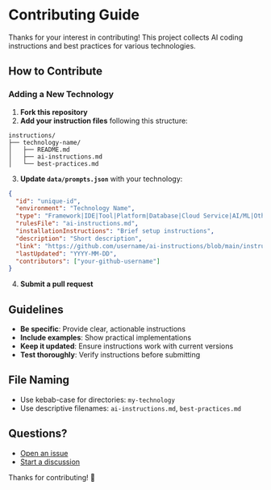 # Contributing Guide

Thanks for your interest in contributing! This project collects AI coding instructions and best practices for various technologies.

## How to Contribute

### Adding a New Technology

1. **Fork this repository**
2. **Add your instruction files** following this structure:

```
instructions/
├── technology-name/
│   ├── README.md
│   ├── ai-instructions.md
│   └── best-practices.md
```

3. **Update `data/prompts.json`** with your technology:

```json
{
  "id": "unique-id",
  "environment": "Technology Name",
  "type": "Framework|IDE|Tool|Platform|Database|Cloud Service|AI/ML|Other",
  "rulesFile": "ai-instructions.md",
  "installationInstructions": "Brief setup instructions",
  "description": "Short description",
  "link": "https://github.com/username/ai-instructions/blob/main/instructions/technology-name/ai-instructions.md",
  "lastUpdated": "YYYY-MM-DD",
  "contributors": ["your-github-username"]
}
```

4. **Submit a pull request**

## Guidelines

- **Be specific**: Provide clear, actionable instructions
- **Include examples**: Show practical implementations
- **Keep it updated**: Ensure instructions work with current versions
- **Test thoroughly**: Verify instructions before submitting

## File Naming

- Use kebab-case for directories: `my-technology`
- Use descriptive filenames: `ai-instructions.md`, `best-practices.md`

## Questions?

- [Open an issue](https://github.com/username/ai-instructions/issues)
- [Start a discussion](https://github.com/username/ai-instructions/discussions)

Thanks for contributing! 🚀
